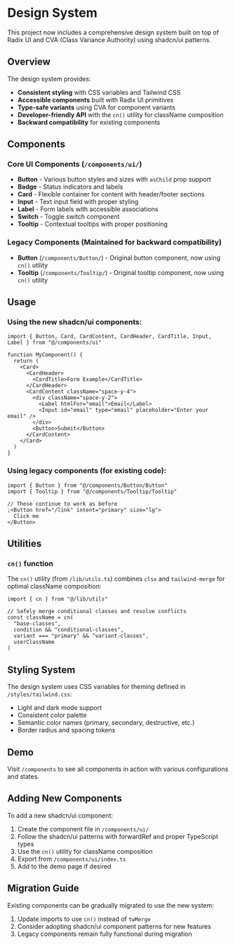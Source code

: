 # Design System

This project now includes a comprehensive design system built on top of Radix UI and CVA (Class Variance Authority) using shadcn/ui patterns.

## Overview

The design system provides:

- **Consistent styling** with CSS variables and Tailwind CSS
- **Accessible components** built with Radix UI primitives
- **Type-safe variants** using CVA for component variants
- **Developer-friendly API** with the `cn()` utility for className composition
- **Backward compatibility** for existing components

## Components

### Core UI Components (`/components/ui/`)

- **Button** - Various button styles and sizes with `asChild` prop support
- **Badge** - Status indicators and labels
- **Card** - Flexible container for content with header/footer sections
- **Input** - Text input field with proper styling
- **Label** - Form labels with accessible associations
- **Switch** - Toggle switch component
- **Tooltip** - Contextual tooltips with proper positioning

### Legacy Components (Maintained for backward compatibility)

- **Button** (`/components/Button/`) - Original button component, now using `cn()` utility
- **Tooltip** (`/components/Tooltip/`) - Original tooltip component, now using `cn()` utility

## Usage

### Using the new shadcn/ui components:

```tsx
import { Button, Card, CardContent, CardHeader, CardTitle, Input, Label } from "@/components/ui"

function MyComponent() {
  return (
    <Card>
      <CardHeader>
        <CardTitle>Form Example</CardTitle>
      </CardHeader>
      <CardContent className="space-y-4">
        <div className="space-y-2">
          <Label htmlFor="email">Email</Label>
          <Input id="email" type="email" placeholder="Enter your email" />
        </div>
        <Button>Submit</Button>
      </CardContent>
    </Card>
  )
}
```

### Using legacy components (for existing code):

```tsx
import { Button } from "@/components/Button/Button"
import { Tooltip } from "@/components/Tooltip/Tooltip"

// These continue to work as before
;<Button href="/link" intent="primary" size="lg">
  Click me
</Button>
```

## Utilities

### `cn()` function

The `cn()` utility (from `/lib/utils.ts`) combines `clsx` and `tailwind-merge` for optimal className composition:

```tsx
import { cn } from "@/lib/utils"

// Safely merge conditional classes and resolve conflicts
const className = cn(
  "base-classes",
  condition && "conditional-classes",
  variant === "primary" && "variant-classes",
  userClassName
)
```

## Styling System

The design system uses CSS variables for theming defined in `/styles/tailwind.css`:

- Light and dark mode support
- Consistent color palette
- Semantic color names (primary, secondary, destructive, etc.)
- Border radius and spacing tokens

## Demo

Visit `/components` to see all components in action with various configurations and states.

## Adding New Components

To add a new shadcn/ui component:

1. Create the component file in `/components/ui/`
2. Follow the shadcn/ui patterns with forwardRef and proper TypeScript types
3. Use the `cn()` utility for className composition
4. Export from `/components/ui/index.ts`
5. Add to the demo page if desired

## Migration Guide

Existing components can be gradually migrated to use the new system:

1. Update imports to use `cn()` instead of `twMerge`
2. Consider adopting shadcn/ui component patterns for new features
3. Legacy components remain fully functional during migration
